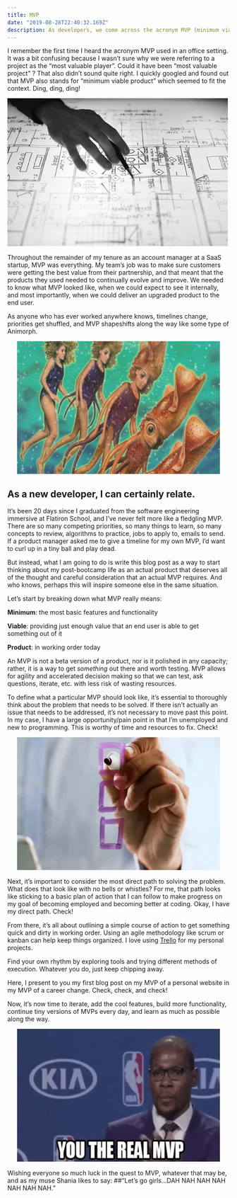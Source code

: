 ```yaml
---
title: MVP
date: "2019-08-28T22:40:32.169Z"
description: As developers, we come across the acronym MVP (minimum viable product) quite a bit. It's the milestone we're all working to get to...
---
```


I remember the first time I heard the acronym MVP used in an office setting. It was a bit confusing because I wasn’t sure why we were referring to a project as the “most valuable player”. Could it have been “most valuable project” ? That also didn’t sound quite right. I quickly googled and found out that MVP also stands for “minimum viable product” which seemed to fit the context. Ding, ding, ding!

![design](./design.jpeg)

Throughout the remainder of my tenure as an account manager at a SaaS startup, MVP was everything. My team’s job was to make sure customers were getting the best value from their partnership, and that meant that the products they used needed to continually evolve and improve. We needed to know what MVP looked like, when we could expect to see it internally, and most importantly, when we could deliver an upgraded product to the end user. 

As anyone who has ever worked anywhere knows, timelines change, priorities get shuffled, and MVP shapeshifts along the way like some type of Animorph. 

<p align="center">
  <img width="460" height="300" src="./animorphs.jpg">
</p>

## As a new developer, I can certainly relate.

It’s been 20 days since I graduated from the software engineering immersive at Flatiron School, and I’ve never felt more like a fledgling MVP. There are so many competing priorities, so many things to learn, so many concepts to review, algorithms to practice, jobs to apply to, emails to send. If a product manager asked me to give a timeline for my own MVP, I’d want to curl up in a tiny ball and play dead. 

But instead, what I am going to do is write this blog post as a way to start thinking about my post-bootcamp life as an actual product that deserves all of the thought and careful consideration that an actual MVP requires. And who knows, perhaps this will inspire someone else in the same situation.

Let’s start by breaking down what MVP really means: 

**Minimum**: the most basic features and functionality

**Viable**: providing just enough value that an end user is able to get something out of it  

**Product**: in working order today

An MVP is not a beta version of a product, nor is it polished in any capacity; rather, it is a way to get <em>something</em> out there and worth testing. MVP allows for agility and accelerated decision making so that we can test, ask questions, iterate, etc. with less risk of wasting resources. 

To define what a particular MVP should look like, it’s essential to thoroughly think about the problem that needs to be solved. If there isn’t actually an issue that needs to be addressed, it’s not necessary to move past this point. In my case, I have a large opportunity/pain point in that I’m unemployed and new to programming. This is worthy of time and resources to fix. Check!

<p align="center">
  <img width="460" height="300" src="./check.gif">
</p>

Next, it’s important to consider the most direct path to solving the problem. What does that look like with no bells or whistles? For me, that path looks like sticking to a basic plan of action that I can follow to make progress on my goal of becoming employed and becoming better at coding. Okay, I have my direct path. Check!

From there, it’s all about outlining a simple course of action to get something quick and dirty in working order. Using an agile methodology like scrum or kanban can help keep things organized. I love using [Trello](https://trello.com) for my personal projects. 

Find your own rhythm by exploring tools and trying different methods of execution. Whatever you do, just keep chipping away.

Here, I present to you my first blog post on my MVP of a personal website in my MVP of a career change. Check, check, and check! 

Now, it’s now time to iterate, add the cool features, build more functionality, continue tiny versions of MVPs every day, and learn as much as possible along the way. 

<p align="center">
  <img width="460" height="300" src="./mvpgif.gif">
</p>



Wishing everyone so much luck in the quest to MVP, whatever that may be, and as my muse Shania likes to say: 
##“Let’s go girls...DAH NAH NAH NAH NAH NAH NAH.”
<!-- <p align="center">
  <img width="150" height="50" src="./st.png">
</p> -->



<!-- > Far far away, behind the word mountains, far from the countries Vokalia and
> Consonantia, there live the blind texts. Separated they live in Bookmarksgrove
> right at the coast of the Semantics, a large language ocean. -->
<!-- 
It is a paradisematic country, in which roasted parts of sentences fly into your
mouth. Even the all-powerful Pointing has no control about the blind texts it is
an almost unorthographic life One day however a small line of blind text by the
name of Lorem Ipsum decided to leave for the far World of Grammar.

### According a funnily until pre-set or arrogant well cheerful

The Big Oxmox advised her not to do so, because there were thousands of bad
Commas, wild Question Marks and devious Semikoli, but the Little Blind Text
didn’t listen. She packed her seven versalia, put her initial into the belt and
made herself on the way.

1.  So baboon this
2.  Mounted militant weasel gregariously admonishingly straightly hey
3.  Dear foresaw hungry and much some overhung
4.  Rash opossum less because less some amid besides yikes jeepers frenetic
    impassive fruitlessly shut

When she reached the first hills of the Italic Mountains, she had a last view
back on the skyline of her hometown Bookmarksgrove, the headline of Alphabet
Village and the subline of her own road, the Line Lane. Pityful a rhetoric
question ran over her cheek, then she continued her way. On her way she met a
copy.

> The copy warned the Little Blind Text, that where it came from it would have
> been rewritten a thousand times and everything that was left from its origin
> would be the word "and" and the Little Blind Text should turn around and
> return to its own, safe country.

But nothing the copy said could convince her and so it didn’t take long until a
few insidious Copy Writers ambushed her, made her drunk with Longe and Parole
and dragged her into their agency, where they abused her for their projects
again and again. And if she hasn’t been rewritten, then they are still using
her. Far far away, behind the word mountains, far from the countries Vokalia and
Consonantia, there live the blind texts.

#### Silent delightfully including because before one up barring chameleon

Separated they live in Bookmarksgrove right at the coast of the Semantics, a
large language ocean. A small river named Duden flows by their place and
supplies it with the necessary regelialia. It is a paradisematic country, in
which roasted parts of sentences fly into your mouth.

Even the all-powerful Pointing has no control about the blind texts it is an
almost unorthographic life One day however a small line of blind text by the
name of Lorem Ipsum decided to leave for the far World of Grammar. The Big Oxmox
advised her not to do so, because there were thousands of bad Commas, wild
Question Marks and devious Semikoli, but the Little Blind Text didn’t listen.

##### Wherever far wow thus a squirrel raccoon jeez jaguar this from along

She packed her seven versalia, put her initial into the belt and made herself on
the way. When she reached the first hills of the Italic Mountains, she had a
last view back on the skyline of her hometown Bookmarksgrove, the headline of
Alphabet Village and the subline of her own road, the Line Lane. Pityful a
rhetoric question ran over her cheek, then she continued her way. On her way she
met a copy.

###### Slapped cozy a that lightheartedly and far

The copy warned the Little Blind Text, that where it came from it would have
been rewritten a thousand times and everything that was left from its origin
would be the word "and" and the Little Blind Text should turn around and return
to its own, safe country. But nothing the copy said could convince her and so it
didn’t take long until a few insidious Copy Writers ambushed her, made her drunk
with Longe and Parole and dragged her into their agency, where they abused her
for their projects again and again. -->
